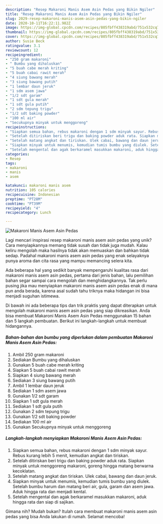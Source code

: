 ```yaml
---
description: "Resep Makaroni Manis Asem Asin Pedas yang Bikin Ngiler"
title: "Resep Makaroni Manis Asem Asin Pedas yang Bikin Ngiler"
slug: 2029-resep-makaroni-manis-asem-asin-pedas-yang-bikin-ngiler
date: 2020-10-11T16:22:11.982Z
image: https://img-global.cpcdn.com/recipes/805fbff438319abd/751x532cq70/makaroni-manis-asem-asin-pedas-foto-resep-utama.jpg
thumbnail: https://img-global.cpcdn.com/recipes/805fbff438319abd/751x532cq70/makaroni-manis-asem-asin-pedas-foto-resep-utama.jpg
cover: https://img-global.cpcdn.com/recipes/805fbff438319abd/751x532cq70/makaroni-manis-asem-asin-pedas-foto-resep-utama.jpg
author: Susie Beck
ratingvalue: 3.1
reviewcount: 12
recipeingredient:
- "250 gram makaroni"
- " Bumbu yang dihaluskan"
- "5 buah cabe merah kriting"
- "5 buah cabai rawit merah"
- "4 siung bawang merah"
- "3 siung bawang putih"
- "1 lembar daun jeruk"
- "1 sdm asem jawa"
- "1/2 sdt garam"
- "1 sdt gula merah"
- "1 sdt gula putih"
- "2 sdm tepung trigu"
- "1/2 sdt baking powder"
- "100 ml air"
- "Secukupnya minyak untuk menggoreng"
recipeinstructions:
- "Siapkan semua bahan, rebus makaroni dengan 1 sdm minyak sayur. Rebus kurang lebih 5 menit, kemudian angkat dan tiriskan."
- "Setelah ditiriskan beri trigu dan baking powder aduk rata. Siapkan minyak untuk menggoreng makaroni, goreng hingga matang berwarna kecoklatan."
- "Setelah matang angkat dan tiriskan. Ulek cabai, bawang dan daun jeruk."
- "Siapkan minyak untuk menumis, kemudian tumis bumbu yang diulek. Setelah bumbu harum dan matang beri air, gula, garam dan asem jawa. Aduk hingga rata dan menjadi kental."
- "Setelah mengental dan agak berkaramel masukkan makaroni, aduk hingga rata dan siap di sajikan."
categories:
- Resep
tags:
- makaroni
- manis
- asem

katakunci: makaroni manis asem 
nutrition: 105 calories
recipecuisine: Indonesian
preptime: "PT28M"
cooktime: "PT39M"
recipeyield: "4"
recipecategory: Lunch

---
```



![Makaroni Manis Asem Asin Pedas](https://img-global.cpcdn.com/recipes/805fbff438319abd/751x532cq70/makaroni-manis-asem-asin-pedas-foto-resep-utama.jpg)

Lagi mencari inspirasi resep makaroni manis asem asin pedas yang unik? Cara menyiapkannya memang tidak susah dan tidak juga mudah. Kalau keliru mengolah maka hasilnya tidak akan memuaskan dan bahkan tidak sedap. Padahal makaroni manis asem asin pedas yang enak selayaknya punya aroma dan cita rasa yang mampu memancing selera kita.



Ada beberapa hal yang sedikit banyak mempengaruhi kualitas rasa dari makaroni manis asem asin pedas, pertama dari jenis bahan, lalu pemilihan bahan segar sampai cara mengolah dan menghidangkannya. Tak perlu pusing jika mau menyiapkan makaroni manis asem asin pedas enak di mana pun anda berada, karena asal sudah tahu triknya maka hidangan ini bisa menjadi suguhan istimewa.


Di bawah ini ada beberapa tips dan trik praktis yang dapat diterapkan untuk mengolah makaroni manis asem asin pedas yang siap dikreasikan. Anda bisa membuat Makaroni Manis Asem Asin Pedas menggunakan 15 bahan dan 5 langkah pembuatan. Berikut ini langkah-langkah untuk membuat hidangannya.

<!--inarticleads1-->

##### Bahan-bahan dan bumbu yang diperlukan dalam pembuatan Makaroni Manis Asem Asin Pedas:

1. Ambil 250 gram makaroni
1. Sediakan  Bumbu yang dihaluskan
1. Gunakan 5 buah cabe merah kriting
1. Siapkan 5 buah cabai rawit merah
1. Siapkan 4 siung bawang merah
1. Sediakan 3 siung bawang putih
1. Ambil 1 lembar daun jeruk
1. Sediakan 1 sdm asem jawa
1. Gunakan 1/2 sdt garam
1. Siapkan 1 sdt gula merah
1. Sediakan 1 sdt gula putih
1. Gunakan 2 sdm tepung trigu
1. Gunakan 1/2 sdt baking powder
1. Sediakan 100 ml air
1. Gunakan Secukupnya minyak untuk menggoreng




<!--inarticleads2-->

##### Langkah-langkah menyiapkan Makaroni Manis Asem Asin Pedas:

1. Siapkan semua bahan, rebus makaroni dengan 1 sdm minyak sayur. Rebus kurang lebih 5 menit, kemudian angkat dan tiriskan.
1. Setelah ditiriskan beri trigu dan baking powder aduk rata. Siapkan minyak untuk menggoreng makaroni, goreng hingga matang berwarna kecoklatan.
1. Setelah matang angkat dan tiriskan. Ulek cabai, bawang dan daun jeruk.
1. Siapkan minyak untuk menumis, kemudian tumis bumbu yang diulek. Setelah bumbu harum dan matang beri air, gula, garam dan asem jawa. Aduk hingga rata dan menjadi kental.
1. Setelah mengental dan agak berkaramel masukkan makaroni, aduk hingga rata dan siap di sajikan.




Gimana nih? Mudah bukan? Itulah cara membuat makaroni manis asem asin pedas yang bisa Anda lakukan di rumah. Selamat mencoba!
